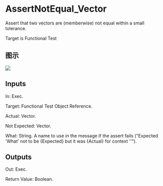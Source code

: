 # AssertNotEqual_Vector

Assert that two vectors are (memberwise) not equal within a small tolerance.

Target is Functional Test

## 图示

![]($-20221218-17593275.png)

## Inputs

In: Exec.

Target: Functional Test Object Reference.

Actual: Vector.

Not Expected: Vector.

What: String. A name to use in the message if the assert fails ("Expected 'What' not to be {Expected} but it was {Actual} for context ''").  

## Outputs

Out: Exec.

Return Value: Boolean.

